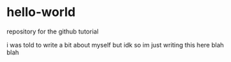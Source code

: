# hello-world
repository for the github tutorial

i was told to write a bit about myself but idk
so im just writing this here
blah blah
